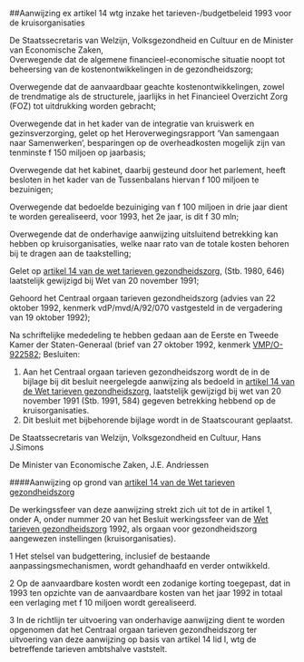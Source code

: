 <meta http-equiv='Content-Type' content='text/html; charset=utf-8' />

##Aanwijzing ex artikel 14 wtg inzake het tarieven-/budgetbeleid 1993 voor de kruisorganisaties

De Staatssecretaris van Welzijn, Volksgezondheid en Cultuur en de Minister van Economische Zaken,  
Overwegende dat de algemene financieel-economische situatie noopt tot beheersing van de kostenontwikkelingen in de gezondheidszorg;

Overwegende dat de aanvaardbaar geachte kostenontwikkelingen, zowel de trendmatige als de structurele, jaarlijks in het Financieel Overzicht Zorg (FOZ) tot uitdrukking worden gebracht;

Overwegende dat in het kader van de integratie van kruiswerk en gezinsverzorging, gelet op het Heroverwegingsrapport ‘Van samengaan naar Samenwerken’, besparingen op de overheadkosten mogelijk zijn van tenminste f 150 miljoen op jaarbasis;

Overwegende dat het kabinet, daarbij gesteund door het parlement, heeft besloten in het kader van de Tussenbalans hiervan f 100 miljoen te bezuinigen;

Overwegende dat bedoelde bezuiniging van f 100 miljoen in drie jaar dient te worden gerealiseerd, voor 1993, het 2e jaar, is dit f 30 mln;

Overwegende dat de onderhavige aanwijzing uitsluitend betrekking kan hebben op kruisorganisaties, welke naar rato van de totale kosten behoren bij te dragen aan de taakstelling;

Gelet op [artikel 14 van de wet tarieven gezondheidszorg](../../../../../../../../wet/wet/tarieven/gezondheidszorg/BWBR0003356/README.md), (Stb. 1980, 646) laatstelijk gewijzigd bij Wet van 20 november 1991;

Gehoord het Centraal orgaan tarieven gezondheidszorg (advies van 22 oktober 1992, kenmerk vdP/mvd/A/92/070 vastgesteld in de vergadering van 19 oktober 1992);

Na schriftelijke mededeling te hebben gedaan aan de Eerste en Tweede Kamer der Staten-Generaal (brief van 27 oktober 1992, kenmerk [VMP/O-922582](../../../../../../../../ministeriele-regeling/aanwijzingen/tarievenbeleid/en/tarievenbudgetbeleid/1993/(algemene/etc/BWBR0005711/README.md));
Besluiten:      
1.  Aan het Centraal orgaan tarieven gezondheidszorg wordt de in de bijlage bij dit besluit neergelegde aanwijzing als bedoeld in [artikel 14 van de Wet tarieven gezondheidszorg](../../../../../../../../wet/wet/tarieven/gezondheidszorg/BWBR0003356/README.md), laatstelijk gewijzigd bij wet van 20 november 1991 (Stb. 1991, 584) gegeven betrekking hebbend op de kruisorganisaties.   
2.  Dit besluit met bijbehorende bijlage wordt in de Staatscourant geplaatst.      

De 
Staatssecretaris van Welzijn, Volksgezondheid en Cultuur, 
Hans J.Simons     

De 
Minister van Economische Zaken, 
J.E. Andriessen    

####Aanwijzing op grond van [artikel 14 van de Wet tarieven gezondheidszorg](../../../../../../../../wet/wet/tarieven/gezondheidszorg/BWBR0003356/README.md)

De werkingssfeer van deze aanwijzing strekt zich uit tot de in artikel 1, onder A, onder nummer 20 van het Besluit werkingssfeer van de [Wet tarieven gezondheidszorg](../../../../../../../../wet/wet/tarieven/gezondheidszorg/BWBR0003356/README.md) 1992, als orgaan voor gezondheidszorg aangewezen instellingen (kruisorganisaties). 

1 Het stelsel van budgettering, inclusief de bestaande aanpassingsmechanismen, wordt gehandhaafd en verder ontwikkeld.  

2 Op de aanvaardbare kosten wordt een zodanige korting toegepast, dat in 1993 ten opzichte van de aanvaardbare kosten van het jaar 1992 in totaal een verlaging met f 10 miljoen wordt gerealiseerd.  

3 In de richtlijn ter uitvoering van onderhavige aanwijzing dient te worden opgenomen dat het Centraal orgaan tarieven gezondheidszorg ter uitvoering van deze aanwijzing op basis van artikel 14 lid I, wtg de betreffende tarieven ambtshalve vaststelt.   

